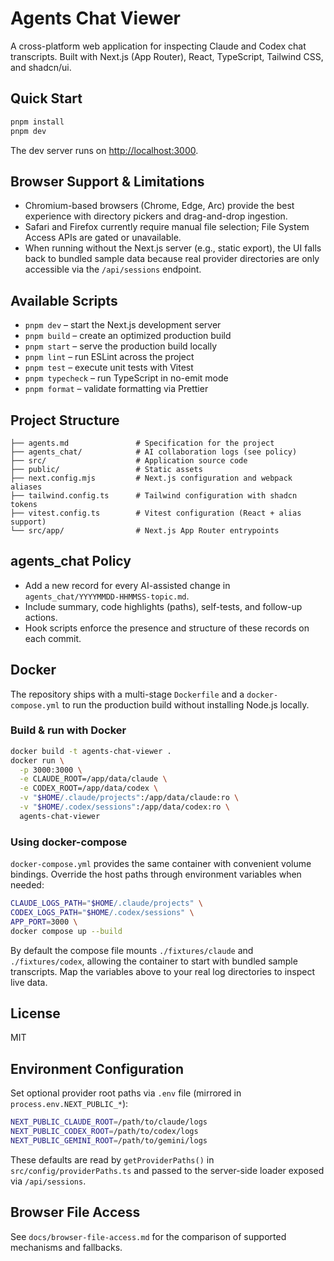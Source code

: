 # Agents Chat Viewer

A cross-platform web application for inspecting Claude and Codex chat transcripts. Built with Next.js (App Router), React, TypeScript, Tailwind CSS, and shadcn/ui.

## Quick Start

```sh
pnpm install
pnpm dev
```

The dev server runs on [http://localhost:3000](http://localhost:3000).

## Browser Support & Limitations

- Chromium-based browsers (Chrome, Edge, Arc) provide the best experience with directory pickers and drag-and-drop ingestion.
- Safari and Firefox currently require manual file selection; File System Access APIs are gated or unavailable.
- When running without the Next.js server (e.g., static export), the UI falls back to bundled sample data because real provider directories are only accessible via the `/api/sessions` endpoint.

## Available Scripts

- `pnpm dev` – start the Next.js development server
- `pnpm build` – create an optimized production build
- `pnpm start` – serve the production build locally
- `pnpm lint` – run ESLint across the project
- `pnpm test` – execute unit tests with Vitest
- `pnpm typecheck` – run TypeScript in no-emit mode
- `pnpm format` – validate formatting via Prettier

## Project Structure

```
├── agents.md               # Specification for the project
├── agents_chat/            # AI collaboration logs (see policy)
├── src/                    # Application source code
├── public/                 # Static assets
├── next.config.mjs         # Next.js configuration and webpack aliases
├── tailwind.config.ts      # Tailwind configuration with shadcn tokens
├── vitest.config.ts        # Vitest configuration (React + alias support)
└── src/app/                # Next.js App Router entrypoints
```

## agents_chat Policy

- Add a new record for every AI-assisted change in `agents_chat/YYYYMMDD-HHMMSS-topic.md`.
- Include summary, code highlights (paths), self-tests, and follow-up actions.
- Hook scripts enforce the presence and structure of these records on each commit.

## Docker

The repository ships with a multi-stage `Dockerfile` and a `docker-compose.yml` to run the production build without installing Node.js locally.

### Build & run with Docker

```bash
docker build -t agents-chat-viewer .
docker run \
  -p 3000:3000 \
  -e CLAUDE_ROOT=/app/data/claude \
  -e CODEX_ROOT=/app/data/codex \
  -v "$HOME/.claude/projects":/app/data/claude:ro \
  -v "$HOME/.codex/sessions":/app/data/codex:ro \
  agents-chat-viewer
```

### Using docker-compose

`docker-compose.yml` provides the same container with convenient volume bindings. Override the host paths through environment variables when needed:

```bash
CLAUDE_LOGS_PATH="$HOME/.claude/projects" \
CODEX_LOGS_PATH="$HOME/.codex/sessions" \
APP_PORT=3000 \
docker compose up --build
```

By default the compose file mounts `./fixtures/claude` and `./fixtures/codex`, allowing the container to start with bundled sample transcripts. Map the variables above to your real log directories to inspect live data.

## License

MIT

## Environment Configuration

Set optional provider root paths via `.env` file (mirrored in `process.env.NEXT_PUBLIC_*`):

```bash
NEXT_PUBLIC_CLAUDE_ROOT=/path/to/claude/logs
NEXT_PUBLIC_CODEX_ROOT=/path/to/codex/logs
NEXT_PUBLIC_GEMINI_ROOT=/path/to/gemini/logs
```

These defaults are read by `getProviderPaths()` in `src/config/providerPaths.ts` and passed to the server-side loader exposed via `/api/sessions`.

## Browser File Access

See `docs/browser-file-access.md` for the comparison of supported mechanisms and fallbacks.
